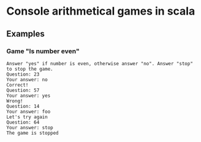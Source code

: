 # Console arithmetical games in scala

## Examples

### Game "Is number even"
```
Answer "yes" if number is even, otherwise answer "no". Answer "stop" to stop the game.
Question: 23
Your answer: no
Correct!
Question: 57
Your answer: yes
Wrong!
Question: 14
Your answer: foo
Let's try again
Question: 64
Your answer: stop
The game is stopped
```

